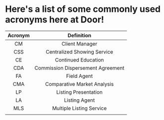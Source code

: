 # Here's a list of some commonly used acronyms here at Door!

| Acronym | Definition |
| :---: | :---: |
| CM | Client Manager |
| CSS | Centralized Showing Service |
| CE | Continued Education |
| CDA | Commission Dispersement Agreement |
| FA | Field Agent |
| CMA | Comparative Market Analysis |
| LP | Listing Presentation |
| LA | Listing Agent |
| MLS | Multiple Listing Service |
|  |  |



